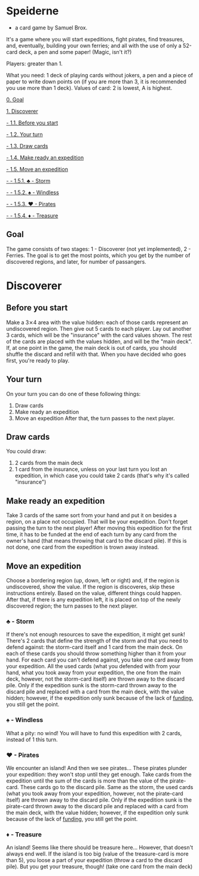 # Speiderne
- a card game by Samuel Brox.

It's a game where you will start expeditions, fight pirates, find treasures, and, eventually, building your own ferries; and all with the use of only a 52-card deck, a pen and some paper! (Magic, isn't it?)

Players: greater than 1.

What you need: 1 deck of playing cards without jokers, a pen and a piece of paper to write down points on (if you are more than 3, it is recommended you use more than 1 deck).
Values of card: 2 is lowest, A is highest.

[0. Goal](#goal)

[1. Discoverer](#discover)

[- 1.1. Before you start](#beforestart)

[- 1.2. Your turn](#turn)

[- 1.3. Draw cards](#cards)

[- 1.4. Make ready an expedition](#makexp)

[- 1.5. Move an expedition](#movexp)

[- - 1.5.1. ♣ - Storm](#storm)

[- - 1.5.2. ♠ - Windless](#windless)

[- - 1.5.3. ♥ - Pirates](#pirates)

[- - 1.5.4. ♦ - Treasure](#treasure)


## Goal<a name="goal"></a>
The game consists of two stages: 1 - Discoverer (not yet implemented), 2 - Ferries. The goal is to get the most points, which you get by the number of discovered regions, and later, for number of passangers.
# Discoverer<a name="discover"></a>
## Before you start<a name="beforestart"></a>
Make a 3⨯4 area with the value hidden: each of those cards represent an undiscovered region. Then give out 5 cards to each player. Lay out another 3 cards, which will be the "insurance" with the card values shown. The rest of the cards are placed with the values hidden, and will be the "main deck". If, at one point in the game, the main deck is out of cards, you should shuffle the discard and refill with that. When you have decided who goes first, you're ready to play.
## Your turn<a name="turn"></a>
On your turn you can do one of these following things:
1. Draw cards
2. Make ready an expedition
3. Move an expedition
After that, the turn passes to the next player.
## Draw cards<a name="cards"></a>
You could draw:
1. 2 cards from the main deck
2. 1 card from the insurance, unless on your last turn you lost an expedition, in which case you could take 2 cards (that's why it's called "insurance")
## Make ready an expedition<a name="makexp"></a>
Take 3 cards of the same sort from your hand and put it on besides a region, on a place not occupied. That will be your expedition. Don't forget passing the turn to the next player! <a name="fund"></a>After moving this expedition for the first time, it has to be funded at the end of each turn by any card from the owner's hand (that means throwing that card to the discard pile). If this is not done, one card from the expedition is trown away instead.
## Move an expedition<a name="movexp"></a>
Choose a bordering region (up, down, left or right) and, if the region is undiscovered, show the value. If the region is discoveres, skip these instructions entirely. Based on the value, different things could happen. After that, if there is any expedition left, it is placed on top of the newly discovered region; the turn passes to the next player.
### ♣ - Storm<a name="storm"></a>
If there's not enough resources to save the expedition, it might get sunk! There's 2 cards that define the strength of the storm and that you need to defend against: the storm-card itself and 1 card from the main deck. On each of these cards you should throw something higher than it from your hand. For each card you can't defend against, you take one card away from your expedition. All the used cards (what you defended with from your hand, what you took away from your expedition, the one from the main deck, however, not the storm-card itself) are thrown away to the discard pile. Only if the expedition sunk is the storm-card thrown away to the discard pile and replaced with a card from the main deck, with the value hidden; however, if the expedition only sunk because of the lack of [funding](#fund), you still get the point.
### ♠ - Windless<a name="windless"></a>
What a pity: no wind! You will have to fund this expedition with 2 cards, instead of 1 this turn.
### ♥ - Pirates<a name="pirates"></a>
We encounter an island! And then we see pirates... These pirates plunder your expedition: they won't stop until they get enough. Take cards from the expedition until the sum of the cards is more than the value of the pirate-card. These cards go to the discard pile. Same as the storm, the used cards (what you took away from your expedition, however, not the pirate-card itself) are thrown away to the discard pile. Only if the expedition sunk is the pirate-card thrown away to the discard pile and replaced with a card from the main deck, with the value hidden; however, if the expedition only sunk because of the lack of [funding](#fund), you still get the point.
### ♦ - Treasure<a name="treasure"></a>
An island! Seems like there should be treasure here... However, that doesn't always end well. If the island is too big (value of the treasure-card is more than 5), you loose a part of your expedition (throw a card to the discard pile). But you get your treasure, though! (take one card from the main deck)
